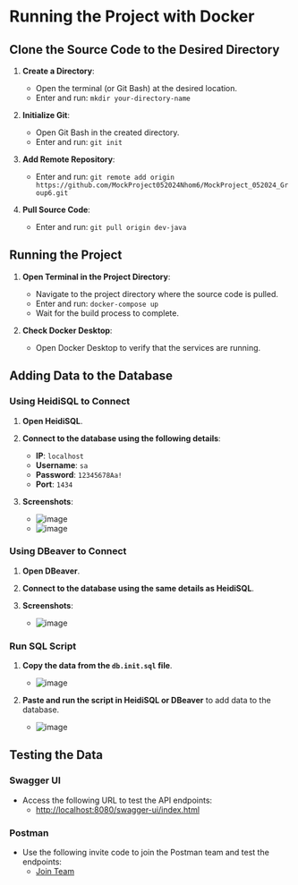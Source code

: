 # Running the Project with Docker

## Clone the Source Code to the Desired Directory

1. **Create a Directory**:
   - Open the terminal (or Git Bash) at the desired location.
   - Enter and run: `mkdir your-directory-name`
   
2. **Initialize Git**:
   - Open Git Bash in the created directory.
   - Enter and run: `git init`
   
3. **Add Remote Repository**:
   - Enter and run: `git remote add origin https://github.com/MockProject052024Nhom6/MockProject_052024_Group6.git`
   
4. **Pull Source Code**:
   - Enter and run: `git pull origin dev-java`

## Running the Project

1. **Open Terminal in the Project Directory**:
   - Navigate to the project directory where the source code is pulled.
   - Enter and run: `docker-compose up`
   - Wait for the build process to complete.

2. **Check Docker Desktop**:
   - Open Docker Desktop to verify that the services are running.

## Adding Data to the Database

### Using HeidiSQL to Connect

1. **Open HeidiSQL**.
2. **Connect to the database using the following details**:
   - **IP**: `localhost`
   - **Username**: `sa`
   - **Password**: `12345678Aa!`
   - **Port**: `1434`

3. **Screenshots**:
   - ![image](https://github.com/user-attachments/assets/60d62d65-26d6-4f73-a506-171c5233c7fc)
   - ![image](https://github.com/user-attachments/assets/c39adc3f-38a7-4655-a51a-c83258c827e6)


### Using DBeaver to Connect

1. **Open DBeaver**.
2. **Connect to the database using the same details as HeidiSQL**.

3. **Screenshots**:
   - ![image](https://github.com/user-attachments/assets/9c14aad6-b315-4fae-b650-c9b80109ce4c)


### Run SQL Script

1. **Copy the data from the `db.init.sql` file**.
   - ![image](https://github.com/user-attachments/assets/53723dfe-6453-4137-b7fd-5fd54fb0a7df)

3. **Paste and run the script in HeidiSQL or DBeaver** to add data to the database.
   - ![image](https://github.com/user-attachments/assets/fd0fbe40-5641-4869-999f-03ffcb0efa9b)


## Testing the Data

### Swagger UI

- Access the following URL to test the API endpoints:
  - [http://localhost:8080/swagger-ui/index.html](http://localhost:8080/swagger-ui/index.html)
  
### Postman

- Use the following invite code to join the Postman team and test the endpoints:
  - [Join Team](https://app.getpostman.com/join-team?invite_code=c24281393caae3789e3e237d00d7a954&target_code=6b1b163e2b2478908db4fbe82abf9696)
